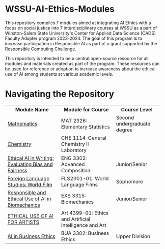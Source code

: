 # WSSU-AI-Ethics-Modules
This repository compiles 7 modules aimed at integrating AI Ethics with a focus on social justice into 7 interdisciplinary courses at WSSU as a part of Winston-Salem State University's Center for Applied Data Science (CADS) Faculty Adopter program 2023-2024. The goal of this program is to increase participation in Responsible AI as part of a grant supported by the Responsible Computing Challenge.

This repository is intended to be a central open-source resource for all modules and materials created as part of the program. These resources can be used for reference or adoption to increase awareness about the ethical use of AI among students at various academic levels.

# Navigating the Repository
<table>
  <tbody>
    <tr>
      <th>Module Name</th>
      <th>Module for Course</th>
      <th>Course Level</th>
    </tr>
    <tr>
      <td><a href="https://github.com/CADS-WSSU/Data-Science-Modules/tree/main/MAT3312-Biostatistics-Data-Science-Module-main">Mathematics</a></td>
      <td>
        MAT 2326: Elementary Statistics
      </td>
      <td>
        Second undergraduate degree
      </td>
    </tr>
    <tr>
      <td><a href="https://github.com/CADS-WSSU/Data-Science-Modules/tree/main/JUS4330-Social-Justice-Data-Science-Module-main">Chemistry</a></td>
      <td>
       CHE 1114: General Chemistry II Laboratory
      </td>
    </tr>
    <tr>
      <td><a href="https://github.com/CADS-WSSU/Data-Science-Modules/tree/main/SPM3301-Sports-Marketing-and-Promotion-Data-Science-Module-main">Ethical AI in Writing: Evaluating Bias and Fairness</a></td>
      <td>
      ENG 3302: Advanced Composition
      </td>
       <td>
      Junior/Senior
      </td>
    </tr>
    <tr>
      <td><a href="https://github.com/CADS-WSSU/Data-Science-Modules/tree/main/PSY-4425-Contemporary-Issues-in-Psychological-Sciences-Data-Science-Module-main">Foreign Language Studies: World Film</a></td>
      <td>
        FLS2301-01: World Language Films
      </td>
      <td>
        Sophomore
      </td>
    </tr>
    <tr>
      <td><a href="https://github.com/CADS-WSSU/Data-Science-Modules/tree/main/HCM-3301-Population-Health-Data-Science-Module-main">Responsible and Ethical Use of AI in Biomechanics</a></td>
      <td>
        EXS 3315: Biomechanics
      </td>
      <td>
        Junior/Senior
      </td>
    </tr>
    <tr>
      <td><a href="https://github.com/CADS-WSSU/Data-Science-Modules/tree/main/HCM-3301-Population-Health-Data-Science-Module-main">ETHICAL USE OF AI FOR ARTISTS</a></td>
      <td>
       Art 4399-01: Ethics and Artificial Intelligence and Art 
      </td>
    </tr>
    <tr>
      <td><a href="AI in Business Ethics">AI in Business Ethics</a></td>
      <td>
        BUA 3302: Business Ethics
      </td>
      <td>
        Upper Division
      </td>
    </tr>
  
  </tbody>
</table>
